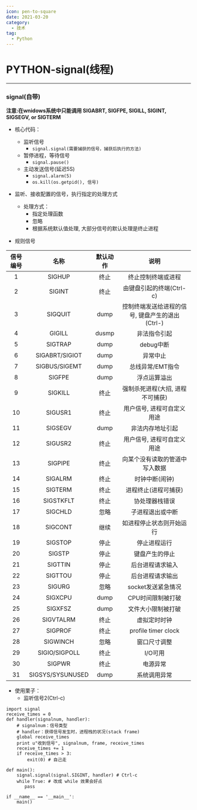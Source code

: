 ```yaml
---
icon: pen-to-square
date: 2021-03-20
category:
  - 技术
tag:
  - Python
---
```



# PYTHON-signal(线程)
---

### signal(自带)
**注意:在wnidows系统中只能调用 SIGABRT, SIGFPE, SIGILL, SIGINT, SIGSEGV, or SIGTERM**

* 核心代码：
	* 监听信号
		* `signal.signal(需要捕获的信号，捕获后执行的方法)`
	* 暂停进程，等待信号
		* `signal.pause()`
	*  主动发送信号(延迟5S)
		* `signal.alarm(5)` 
		* `os.kill(os.getpid(), 信号)`
* 监听、接收配置的信号，执行指定的处理方式
	* 处理方式：
		* 指定处理函数
		* 忽略
		* 根据系统默认值处理, 大部分信号的默认处理是终止进程 


* 规则信号


| 信号编号 | 名称 | 默认动作 | 说明 |
| :---: | :---: | :---: | :---: |
| 1 | SIGHUP | 终止 | 终止控制终端或进程 |
| 2 | SIGINT | 终止 | 由键盘引起的终端(Ctrl-c) |
| 3 | SIGQUIT | dump | 控制终端发送给进程的信号, 键盘产生的退出(Ctrl-\) |
| 4 | GIGILL | dusmp | 非法指令引起 |
| 5 | SIGTRAP | dump | debug中断 |
| 6 | SIGABRT/SIGIOT | dump | 异常中止 |
| 7 | SIGBUS/SIGEMT | dump | 总线异常/EMT指令 |
| 8 | SIGFPE | dump | 浮点运算溢出 |
| 9 | SIGKILL | 终止 | 强制杀死进程(大招, 进程不可捕获) |
| 10 | SIGUSR1 | 终止 | 用户信号, 进程可自定义用途 |
| 11 | SIGSEGV | dump | 非法内存地址引起 |
| 12 | SIGUSR2 | 终止 | 用户信号, 进程可自定义用途 |
| 13 | SIGPIPE | 终止 | 向某个没有读取的管道中写入数据 |
| 14 | SIGALRM | 终止 | 时钟中断(闹钟) |
| 15 | SIGTERM | 终止 | 进程终止(进程可捕获) |
| 16 | SIGSTKFLT | 终止 | 协处理器栈错误 |
| 17 | SIGCHLD | 忽略 | 子进程退出或中断 |
| 18 | SIGCONT | 继续 | 如进程停止状态则开始运行 |
| 19 | SIGSTOP | 停止 | 停止进程运行 |
| 20 | SIGSTP | 停止 | 键盘产生的停止 |
| 21 | SIGTTIN | 停止 | 后台进程请求输入 |
| 22 | SIGTTOU | 停止 | 后台进程请求输出 |
| 23 | SIGURG | 忽略 | socket发送紧急情况 |
| 24 | SIGXCPU | dump | CPU时间限制被打破 |
| 25 | SIGXFSZ | dump | 文件大小限制被打破 |
| 26 | SIGVTALRM | 终止 | 虚拟定时时钟 |
| 27 | SIGPROF | 终止 | profile timer clock |
| 28 | SIGWINCH | 忽略|窗口尺寸调整 |
| 29 | SIGIO/SIGPOLL |终止 |I/O可用 |
| 30 | SIGPWR | 终止 | 电源异常 |
| 31 | SIGSYS/SYSUNUSED | dump | 系统调用异常 |

* 使用栗子：
	* 监听信号2(Ctrl-c)

``` 
import signal
receive_times = 0
def handler(signalnum, handler):
	# signalnum：信号类型
	# handler：获得信号发生时，进程栈的状况(stack frame)
    global receive_times
    print u"收到信号", signalnum, frame, receive_times
    receive_times += 1
    if receive_times > 3:
        exit(0) # 自己走
 
def main():
    signal.signal(signal.SIGINT, handler) # Ctrl-c
    while True: # 改成 while 效果会好点
       pass
 
if __name__ == '__main__':
	main()
```
	